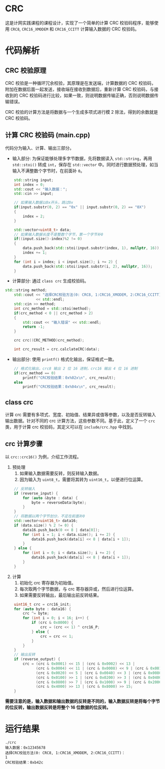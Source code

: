 # CRC

这是计网实践课程的课程设计，实现了一个简单的计算 CRC 校验码程序，能够使用 `CRC8`, `CRC16_XMODEM` 和 `CRC16_CCITT` 计算输入数据的 CRC 校验码。

# 代码解析

## CRC 校验原理

CRC 校验是一种循环冗余校验，其原理是在发送端，计算数据的 CRC 校验码，附加在数据后面一起发送，接收端在接收到数据后，重新计算 CRC 校验码，与接收到的 CRC 校验码进行比较，如果一致，则说明数据传输正确，否则说明数据传输错误。

CRC 校验的计算方法是将数据与一个生成多项式进行模 2 除法，得到的余数就是 CRC 校验码。

## 计算 CRC 校验码 (main.cpp)

代码分为输入、计算、输出三部分。

+ 输入部分: 为保证能够处理多字节数据，先将数据读入 `std::string`，再用 `std::stoi()` 转成 `int`，保存在 `std::vector` 中。同时进行数据预处理，如当输入不满整数个字节时，在前面补 `0`。
```cpp
    std::string input;
    int index = 0;
    std::cout << "输入数据：";
    std::cin >> input;

    // 如果输入数据以0x开头，跳过0x
    if(input.substr(0, 2) == "0x" || input.substr(0, 2) == "0X")
    {
        index = 2;
    }

    std::vector<uint8_t> data;
    // 如果输入数据长度不是整数个字节，第一个字节补0
    if((input.size()-index)%2 != 0)
    {
        data.push_back(std::stoi(input.substr(index, 1), nullptr, 16));
        index += 1;
    }
    for (int i = index; i < input.size(); i += 2) {
        data.push_back(std::stoi(input.substr(i, 2), nullptr, 16));
    }
```

+ 计算部分: 通过 `class crc` 生成校验码。

```cpp
std::string method;
    std::cout << "选择CRC校验方法(0: CRC8, 1:CRC16_XMODEM, 2:CRC16_CCITT)："
              << std::endl;
    std::cin >> method;
    int crc_method = std::stoi(method);
    if(crc_method < 0 || crc_method > 2)
    {
        std::cout << "输入错误" << std::endl;
        return -1;
    }

    crc crc((CRC_METHOD)crc_method);

    int crc_result = crc.calclateCRC(data);
```

+ 输出部分: 使用 `printf()` 格式化输出，保证格式一致。

```cpp
    // 格式化输出，crc8 输出 2 位 16 进制，crc16 输出 4 位 16 进制
    if(crc_method == 0)
        printf("CRC校验结果：0x%02x\n", crc_result);
    else
        printf("CRC校验结果：0x%04x\n", crc_result);
```

## class crc

计算 crc 需要有多项式、宽度、初始值、结果异或值等参数，以及是否反转输入输出数据。针对不同的 crc 计算方法，这些参数不同。基于此，定义了一个 `crc` 类，用于计算 crc 校验码，其定义可以在 `include/crc.hpp` 中找到。

## crc 计算步骤

以 `crc::crc16()` 为例，介绍工作流程。

1. 预处理
   1. 如果输入数据需要反转，则反转输入数据。
   2. 因为输入为 `uint8_t`，需要将其转为 `uint16_t`，以便进行位运算。

```cpp
    // 反转输入
    if (reverse_input) {
        for (auto &byte : data) {
            byte = reverseData(byte);
        }
    }
    // 将数据以两个字节划分，不足在前面补0
    std::vector<uint16_t> data16;
    if (data.size() % 2 != 0) {
        data16.push_back(0 << 8 | data[0]);
        for (int i = 1; i < data.size(); i += 2) {
            data16.push_back(data[i] << 8 | data[i + 1]);
        }
    } else {
        for (int i = 0; i < data.size(); i += 2) {
            data16.push_back(data[i] << 8 | data[i + 1]);
        }
    }
```

2. 计算
   1. 初始化 crc 寄存器为初始值。
   2. 每次取两个字节数据，与 crc 寄存器异或，然后进行位运算。
   3. 如果需要反转输出，最后输出前反转结果。

```cpp
    uint16_t crc = crc16_init;
    for (auto byte : data16) {
        crc ^= byte;
        for (int i = 0; i < 16; i++) {
            if (crc & 0x8000) {
                crc = (crc << 1) ^ crc16_P;
            } else {
                crc = crc << 1;
            }
        }
    }
    // 输出反转
    if (reverse_output) {
        crc = (crc & 0x0001) << 15 | (crc & 0x0002) << 13 |
              (crc & 0x0004) << 11 | (crc & 0x0008) << 9 | (crc & 0x0010) << 7 |
              (crc & 0x0020) << 5 | (crc & 0x0040) << 3 | (crc & 0x0080) << 1 |
              (crc & 0x0100) >> 1 | (crc & 0x0200) >> 3 | (crc & 0x0400) >> 5 |
              (crc & 0x0800) >> 7 | (crc & 0x1000) >> 9 | (crc & 0x2000) >> 11 |
              (crc & 0x4000) >> 13 | (crc & 0x8000) >> 15;
    }
```

**需要注意的是，输入数据和输出数据的反转是不同的，输入数据反转是将每个字节的位反转，输出数据反转是将整个 16 位数据的位反转。**

# 运行结果

```shell
./crc
输入数据：0x12345678
选择CRC校验方法(0: CRC8, 1:CRC16_XMODEM, 2:CRC16_CCITT)：
1
CRC校验结果：0xb42c
```